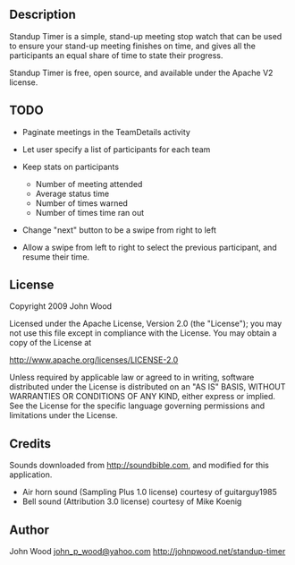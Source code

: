 ## Description
Standup Timer is a simple, stand-up meeting stop watch that can be used to ensure
your stand-up meeting finishes on time, and gives all the participants an
equal share of time to state their progress.

Standup Timer is free, open source, and available under the Apache V2 license.

## TODO
- Paginate meetings in the TeamDetails activity

- Let user specify a list of participants for each team
- Keep stats on participants
  - Number of meeting attended
  - Average status time
  - Number of times warned
  - Number of times time ran out
- Change "next" button to be a swipe from right to left
- Allow a swipe from left to right to select the previous participant, and
  resume their time.

## License
Copyright 2009 John Wood

Licensed under the Apache License, Version 2.0 (the "License");
you may not use this file except in compliance with the License.
You may obtain a copy of the License at

  http://www.apache.org/licenses/LICENSE-2.0

Unless required by applicable law or agreed to in writing, software
distributed under the License is distributed on an "AS IS" BASIS,
WITHOUT WARRANTIES OR CONDITIONS OF ANY KIND, either express or implied.
See the License for the specific language governing permissions and
limitations under the License.

## Credits
Sounds downloaded from http://soundbible.com, and modified for this application.
- Air horn sound (Sampling Plus 1.0 license) courtesy of guitarguy1985
- Bell sound (Attribution 3.0 license) courtesy of Mike Koenig

## Author
John Wood
john_p_wood@yahoo.com
http://johnpwood.net/standup-timer

